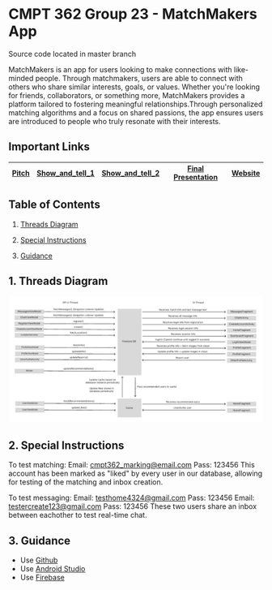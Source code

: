 # CMPT 362 Group 23 - MatchMakers App

Source code located in master branch

MatchMakers is an app for users looking to make connections with like-minded people. Through matchmakers, users are able to connect with others who share similar interests, goals, or values. Whether you're looking for friends, collaborators, or something more, MatchMakers provides a platform tailored to fostering meaningful relationships.Through personalized matching algorithms and a focus on shared passions, the app ensures users are introduced to people who truly resonate with their interests.
## Important Links

| [Pitch](https://www.youtube.com/watch?v=2PVG1jqdfvM) | [Show_and_tell_1](https://www.youtube.com/watch?v=h-Vs2XWP1j8) | [Show_and_tell_2](https://youtu.be/gWE3jOryKNg) | [Final Presentation]() | [Website]() |
|-----------|---------------|---------------------|------------------------|-------------|


## Table of Contents
1. [Threads Diagram](#threads)

2. [Special Instructions](#instructions)

3. [Guidance](#guide)


<a name="threads"></a>
## 1. Threads Diagram
![Threads Diagram](ThreadsDiagram.jpg)


<a name="instructions"></a>
## 2. Special Instructions
To test matching: 
Email: cmpt362_marking@email.com Pass: 123456
This account has been marked as "liked" by every user in our database, allowing for testing of the matching and inbox creation.

To test messaging: 
Email: testhome4324@gmail.com Pass: 123456
Email: testercreate123@gmail.com Pass: 123456
These two users share an inbox between eachother to test real-time chat.


<a name="guide"></a>
## 3. Guidance

- Use [Github](https://)
- Use [Android Studio](https://developer.android.com/studio?gad_source=1&gclid=CjwKCAiA0rW6BhAcEiwAQH28In7LMm4q69rR5m_n4rEX8QFKPQq8o0bS8W_h1UhVGPK1rZM1ZUfzExoCAZoQAvD_BwE&gclsrc=aw.ds)
- Use [Firebase](https://console.firebase.google.com/)
